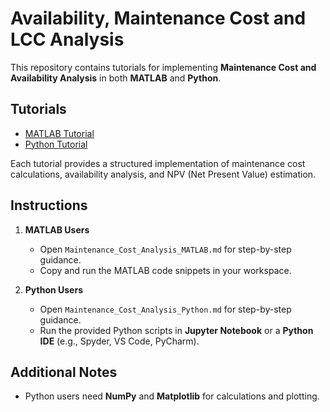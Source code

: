 # Availability, Maintenance Cost and LCC Analysis  

This repository contains tutorials for implementing **Maintenance Cost and Availability Analysis** in both **MATLAB** and **Python**.  

## Tutorials  

- [MATLAB Tutorial](./Maintenance_Cost_Analysis_MATLAB.md)  
- [Python Tutorial](./Maintenance_Cost_Analysis_Python.md)  

Each tutorial provides a structured implementation of maintenance cost calculations, availability analysis, and NPV (Net Present Value) estimation.  

## Instructions  

1. **MATLAB Users**  
   - Open `Maintenance_Cost_Analysis_MATLAB.md` for step-by-step guidance.  
   - Copy and run the MATLAB code snippets in your workspace.  

2. **Python Users**  
   - Open `Maintenance_Cost_Analysis_Python.md` for step-by-step guidance.  
   - Run the provided Python scripts in **Jupyter Notebook** or a **Python IDE** (e.g., Spyder, VS Code, PyCharm).  

## Additional Notes  

- Python users need **NumPy** and **Matplotlib** for calculations and plotting.  


